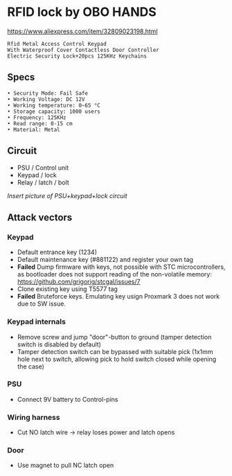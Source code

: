 # RFID lock by OBO HANDS

https://www.aliexpress.com/item/32809023198.html
```
Rfid Metal Access Control Keypad 
With Waterproof Cover Contactless Door Controller 
Electric Security Lock+20pcs 125KHz Keychains
```

## Specs

```
• Security Mode: Fail Safe
• Working Voltage: DC 12V
• Working temperature: 0~65 °C
• Storage capacity: 1000 users
• Frequency: 125KHz
• Read range: 0-15 cm
• Material: Metal
```

## Circuit

* PSU / Control unit
* Keypad / lock
* Relay / latch / bolt

*Insert picture of PSU+keypad+lock circuit*


## Attack vectors

### Keypad
* Default entrance key (1234)
* Default maintenance key (#881122) and register your own tag
* **Failed** Dump firmware with keys, not possible with STC microcontrollers, as bootloader does not support reading of the non-volatile memory: https://github.com/grigorig/stcgal/issues/7
* Clone existing key using T5577 tag
* **Failed** Bruteforce keys. Emulating key usign Proxmark 3 does not work due to SW issue.

### Keypad internals
* Remove screw and jump "door"-button to ground (tamper detection switch is disabled by default)
* Tamper detection switch can be bypassed with suitable pick (1x1mm hole next to switch, allowing pick to hold switch closed while opening the case)

### PSU
* Connect 9V battery to Control-pins

### Wiring harness
* Cut NO latch wire -> relay loses power and latch opens

### Door
* Use magnet to pull NC latch open
